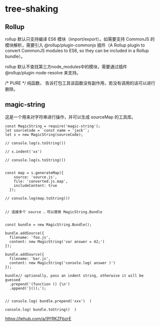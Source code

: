 # tree-shaking

## Rollup

rollup 默认只支持编译 ES6 模块（import/export）。如需要支持 CommonJS 的模块解析，需要引入 @rollup/plugin-commonjs 插件（A Rollup plugin to convert CommonJS modules to ES6, so they can be included in a Rollup bundle）。


rollup 默认不查找第三方node_modules中的模块，需要通过插件 @rollup/plugin-node-resolve 来支持。



/* PURE */  纯函数， 告诉打包工具该函数没有副作用，若没有调用的话可以进行删除。



## magic-string

这是一个用来对字符串进行操作，并可以生成 sourceMap 的工具库。

```JS
const MagicString = require('magic-string');
let sourceCode = `const name = 'jack'`;
let s = new MagicString(sourceCode);

// console.log(s.toString())

// s.indent('xx')

// console.log(s.toString())


const map = s.generateMap({
    source: 'source.js',
    file: 'converted.js.map',
    includeContent: true
  });

// console.log(map.toString())


// 连接多个 source ，可以使用 MagicString.Bundle


const bundle = new MagicString.Bundle();

bundle.addSource({
  filename: 'foo.js',
  content: new MagicString('var answer = 42;')
});

bundle.addSource({
  filename: 'bar.js',
  content: new MagicString('console.log( answer )')
});

bundle// optionally, pass an indent string, otherwise it will be guessed
  .prepend('(function () {\n')
  .append('}());');


// console.log( bundle.prepend('xxx')  )

console.log( bundle.toString()  )
```


https://tehub.com/a/9YRKZFbzrE